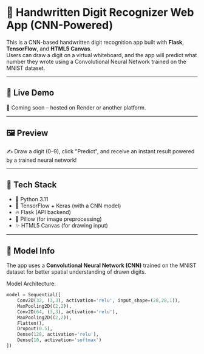 # 🧠 Handwritten Digit Recognizer Web App (CNN-Powered)

This is a CNN-based handwritten digit recognition app built with **Flask**, **TensorFlow**, and **HTML5 Canvas**.  
Users can draw a digit on a virtual whiteboard, and the app will predict what number they wrote using a Convolutional Neural Network trained on the MNIST dataset.

---

## 🚀 Live Demo

📍 Coming soon – hosted on Render or another platform.

---

## 🖼️ Preview

✍️ Draw a digit (0–9), click "Predict", and receive an instant result powered by a trained neural network!

---

## 🔧 Tech Stack

- 🐍 Python 3.11
- 🧠 TensorFlow + Keras (with a CNN model)
- 🔥 Flask (API backend)
- 🧼 Pillow (for image preprocessing)
- ✨ HTML5 Canvas (for drawing input)

---

## 🧠 Model Info

The app uses a **Convolutional Neural Network (CNN)** trained on the MNIST dataset for better spatial understanding of drawn digits.

Model Architecture:

```python
model = Sequential([
    Conv2D(32, (3,3), activation='relu', input_shape=(28,28,1)),
    MaxPooling2D((2,2)),
    Conv2D(64, (3,3), activation='relu'),
    MaxPooling2D((2,2)),
    Flatten(),
    Dropout(0.5),
    Dense(128, activation='relu'),
    Dense(10, activation='softmax')
])

